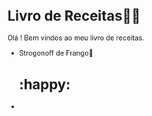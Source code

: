 # Livro de Receitas👨‍🍳

Olá ! Bem vindos ao meu livro de receitas.

- Strogonoff de Frango:chicken:

  # :happy:

- 
